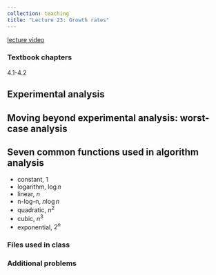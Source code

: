 ```yaml
---
collection: teaching
title: "Lecture 23: Growth rates"
---
```


[lecture video]()

### Textbook chapters
4.1-4.2

## Experimental analysis

## Moving beyond experimental analysis: worst-case analysis

## Seven common functions used in algorithm analysis
* constant, $1$
* logarithm, $\log n$
* linear, $n$
* n-log-n, $n \log n$
* quadratic, $n^2$
* cubic, $n^3$
* exponential, $2^n$

### Files used in class

### Additional problems

